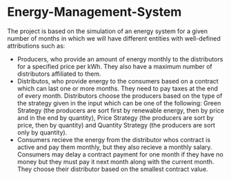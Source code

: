 # Energy-Management-System
The project is based on the simulation of an energy system for a given number of months in which we will have different entities with well-defined attributions such as:
- Producers, who provide an amount of energy monthly to the distributors for a specified price per kWh. They also have a maximum number of distributors affiliated to them.
- Distributos, who provide energy to the consumers based on a contract which can last one or more months. They need to pay taxes at the end of every month. Distributors choose the producers based on the type of the strategy given in the input which can be one of the following: Green Strategy (the producers are sort first by renewable energy, then by price and in the end by quantity), Price Strategy (the producers are sort by price, then by quantity) and Quantity Strategy (the producers are sort only by quantity).
- Consumers recieve the energy from the distributor whos contract is active and pay them monthly, but they also recieve a monthly salary. Consumers may delay a contract payment for one month if they have no money but they must pay it next month along with the current month. They choose their distributor based on the smallest contract value.
